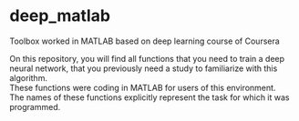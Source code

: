 # deep_matlab
Toolbox worked in MATLAB based on deep learning course of Coursera

On this repository, you will find all functions that you need to train a deep neural network, that you previously need a study to familiarize with this algorithm.  
These functions were coding in MATLAB for users of this environment.  
The names of these functions explicitly represent the task for which it was programmed.  
